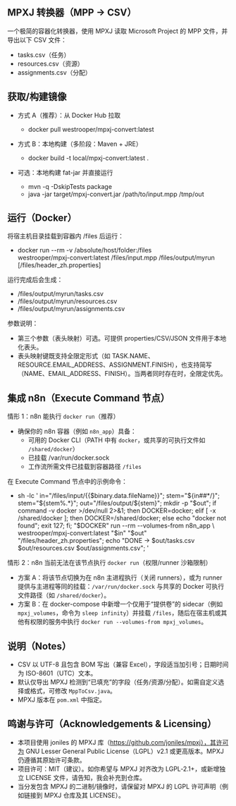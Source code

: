 ## MPXJ 转换器（MPP → CSV）

一个极简的容器化转换器，使用 MPXJ 读取 Microsoft Project 的 MPP 文件，并导出以下 CSV 文件：
- tasks.csv（任务）
- resources.csv（资源）
- assignments.csv（分配）

## 获取/构建镜像

- 方式 A（推荐）：从 Docker Hub 拉取
  - docker pull westrooper/mpxj-convert:latest

- 方式 B：本地构建（多阶段：Maven + JRE）
  - docker build -t local/mpxj-convert:latest .

- 可选：本地构建 fat-jar 并直接运行
  - mvn -q -DskipTests package
  - java -jar target/mpxj-convert.jar /path/to/input.mpp /tmp/out

## 运行（Docker）

将宿主机目录挂载到容器内 /files 后运行：

- docker run --rm -v /absolute/host/folder:/files \
    westrooper/mpxj-convert:latest /files/input.mpp /files/output/myrun [/files/header_zh.properties]

运行完成后会生成：
- /files/output/myrun/tasks.csv
- /files/output/myrun/resources.csv
- /files/output/myrun/assignments.csv

参数说明：
- 第三个参数（表头映射）可选。可提供 properties/CSV/JSON 文件用于本地化表头。
- 表头映射键既支持全限定形式（如 TASK.NAME、RESOURCE.EMAIL_ADDRESS、ASSIGNMENT.FINISH），也支持简写（NAME、EMAIL_ADDRESS、FINISH）。当两者同时存在时，全限定优先。

## 集成 n8n（Execute Command 节点）

情形 1：n8n 能执行 `docker run`（推荐）
- 确保你的 n8n 容器（例如 `n8n_app`）具备：
  - 可用的 Docker CLI（PATH 中有 `docker`，或共享的可执行文件如 `/shared/docker`）
  - 已挂载 /var/run/docker.sock
  - 工作流所需文件已挂载到容器路径 `/files`

在 Execute Command 节点中的示例命令：

- sh -lc '
  in="/files/input/{{$binary.data.fileName}}";
  stem="${in##*/}"; stem="${stem%.*}";
  out="/files/output/${stem}";
  mkdir -p "$out";
  if command -v docker >/dev/null 2>&1; then DOCKER=docker; elif [ -x /shared/docker ]; then DOCKER=/shared/docker; else echo "docker not found"; exit 127; fi;
  "$DOCKER" run --rm --volumes-from n8n_app \
    westrooper/mpxj-convert:latest "$in" "$out" "/files/header_zh.properties";
  echo "DONE -> $out/tasks.csv $out/resources.csv $out/assignments.csv";
  '

情形 2：n8n 当前无法在该节点执行 `docker run`（权限/runner 沙箱限制）
- 方案 A：将该节点切换为在 n8n 主进程执行（关闭 runners），或为 runner 提供与主进程等同的挂载：`/var/run/docker.sock` 与共享的 Docker 可执行文件路径（如 `/shared/docker`）。
- 方案 B：在 docker-compose 中新增一个仅用于“提供卷”的 sidecar（例如 `mpxj_volumes`，命令为 `sleep infinity`）并挂载 `/files`，随后在宿主机或其他有权限的服务中执行 `docker run --volumes-from mpxj_volumes`。

## 说明（Notes）
- CSV 以 UTF-8 且包含 BOM 写出（兼容 Excel），字段适当加引号；日期时间为 ISO-8601（UTC）文本。
- 默认仅导出 MPXJ 检测到“已填充”的字段（任务/资源/分配）。如需自定义选择或格式，可修改 `MppToCsv.java`。
- MPXJ 版本在 `pom.xml` 中指定。

## 鸣谢与许可（Acknowledgements & Licensing）
- 本项目使用 joniles 的 MPXJ 库（https://github.com/joniles/mpxj），其许可为 GNU Lesser General Public License（LGPL）v2.1 或更高版本。MPXJ 仍遵循其原始许可条款。
- 项目许可：MIT（建议）。如你希望与 MPXJ 对齐改为 LGPL‑2.1+，或新增独立 LICENSE 文件，请告知，我会补充到仓库。
- 当分发包含 MPXJ 的二进制/镜像时，请保留对 MPXJ 的 LGPL 许可声明（例如链接到 MPXJ 仓库及其 LICENSE）。

